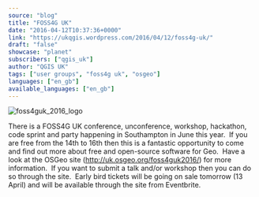 ```yaml
---
source: "blog"
title: "FOSS4G UK"
date: "2016-04-12T10:37:36+0000"
link: "https://ukqgis.wordpress.com/2016/04/12/foss4g-uk/"
draft: "false"
showcase: "planet"
subscribers: ["qgis_uk"]
author: "QGIS UK"
tags: ["user groups", "foss4g uk", "osgeo"]
languages: ["en_gb"]
available_languages: ["en_gb"]
---
```


<p><img alt="foss4guk_2016_logo" class="alignleft size-full wp-image-1439" src="https://ukqgis.files.wordpress.com/2016/04/foss4guk_2016_logo.png?w=700" /></p>
<p>There is a FOSS4G UK conference, unconference, workshop, hackathon, code sprint and party happening in Southampton in June this year.  If you are free from the 14th to 16th then this is a fantastic opportunity to come and find out more about free and open-source software for Geo.  Have a look at the OSGeo site (<a href="http://uk.osgeo.org/foss4guk2016/">http://uk.osgeo.org/foss4guk2016/</a>) for more information.  If you want to submit a talk and/or workshop then you can do so through the site.  Early bird tickets will be going on sale tomorrow (13 April) and will be available through the site from Eventbrite.</p>
